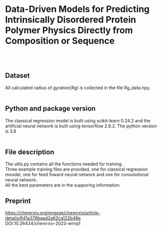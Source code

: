 # Data-Driven Models for Predicting Intrinsically Disordered Protein Polymer Physics Directly from Composition or Sequence
<br>
<br>

## Dataset
All calculated radius of gyration(Rg) is collected in the file Rg_data.npy.
<br>
<br>

## Python and package version
The classical regression model is built using scikit-learn 0.24.2 and the artificial neural network is built using tensorflow 2.6.2. The python version is 3.6
<br>
<br>

## File description
The utils.py contains all the functions needed for training.
<br>
Three example training files are provided, one for classical regression moodel, one for feed foward neural network and one for convolutional neural network. 
<br>
All the best parameters are in the supporing information.

## Preprint
https://chemrxiv.org/engage/chemrxiv/article-details/641a378baad2a62ca122b48e
<br>
DOI:10.26434/chemrxiv-2023-wrnq1

